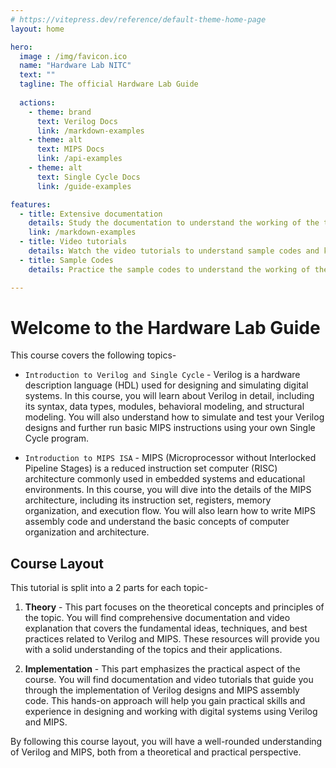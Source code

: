 ```yaml
---
# https://vitepress.dev/reference/default-theme-home-page
layout: home

hero:
  image : /img/favicon.ico
  name: "Hardware Lab NITC"
  text: ""
  tagline: The official Hardware Lab Guide
  
  actions:
    - theme: brand
      text: Verilog Docs
      link: /markdown-examples
    - theme: alt
      text: MIPS Docs
      link: /api-examples
    - theme: alt
      text: Single Cycle Docs
      link: /guide-examples

features:
  - title: Extensive documentation
    details: Study the documentation to understand the working of the topics hardware lab 
    link: /markdown-examples
  - title: Video tutorials
    details: Watch the video tutorials to understand sample codes and key concepts
  - title: Sample Codes
    details: Practice the sample codes to understand the working of the topics

---
```



# Welcome to the Hardware Lab Guide

This course covers the following topics-


* `Introduction to Verilog and Single Cycle` - Verilog is a hardware description language (HDL) used for designing and simulating digital systems. In this course, you will learn about Verilog in detail, including its syntax, data types, modules, behavioral modeling, and structural modeling. You will also understand how to simulate and test your Verilog designs and further run basic MIPS instructions using your own Single Cycle program.

* `Introduction to MIPS ISA` -  MIPS (Microprocessor without Interlocked Pipeline Stages) is a reduced instruction set computer (RISC) architecture commonly used in embedded systems and educational environments. In this course, you will dive into the details of the MIPS architecture, including its instruction set, registers, memory organization, and execution flow. You will also learn how to write MIPS assembly code and understand the basic concepts of computer organization and architecture.

## **Course Layout**

This tutorial is split into a 2 parts for each topic-

1. **Theory** - This part focuses on the theoretical concepts and principles of the topic. You will find comprehensive documentation and video explanation that covers the fundamental ideas, techniques, and best practices related to Verilog and MIPS. These resources will provide you with a solid understanding of the topics and their applications.  

2. **Implementation** - This part emphasizes the practical aspect of the course. You will find documentation and video tutorials that guide you through the implementation of Verilog designs and MIPS assembly code. This hands-on approach will help you gain practical skills and experience in designing and working with digital systems using Verilog and MIPS.  

By following this course layout, you will have a well-rounded understanding of Verilog and MIPS, both from a theoretical and practical perspective.
